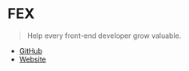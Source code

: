 # FEX

> Help every front-end developer grow valuable.

- [GitHub](https://github.com/oxyzhg/fex)
- [Website](https://fex.oxyzhg.cn)